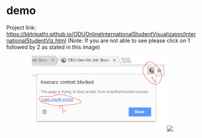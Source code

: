 # demo
Project link: https://kktripathi.github.io/ODUOnlineInternationalStudentVisualizaion/InternationalStudentViz.html
(Note: If you are not able to see please click on 1 followed by 2 as stated in this image)

<p align="center">
  <img src="readme.png" width="350"/>
  <img src="application-screenshot.png" width="550"/>
</p>
